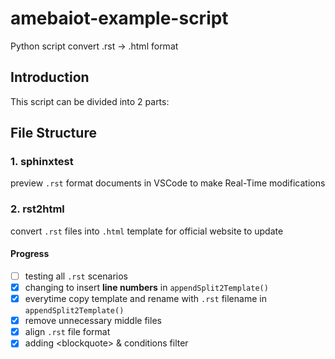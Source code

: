 # amebaiot-example-script
Python script convert .rst -> .html format

## Introduction

This script can be divided into 2 parts:

## File Structure

### 1. sphinxtest
preview `.rst` format documents in VSCode to make Real-Time modifications

### 2. rst2html
convert `.rst` files into `.html` template for official website to update

#### Progress
- [ ] testing all `.rst` scenarios
- [x] changing to insert **line numbers** in `appendSplit2Template()`
- [x] everytime copy template and rename with `.rst` filename in `appendSplit2Template()`
- [x] remove unnecessary middle files 
- [x] align `.rst` file format
- [x] adding \<blockquote\> & conditions filter 